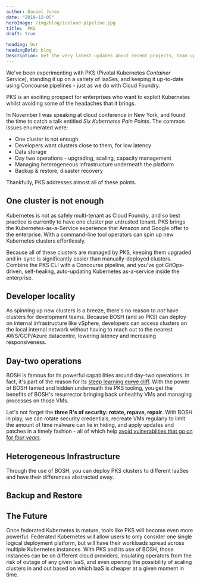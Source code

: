 ```yaml
---
author: Daniel Jones
date: "2018-12-05"
heroImage: /img/blog/iceland-pipeline.jpg
title:  PKS
draft: true

heading: Our
headingBold: blog
Description: Get the very latest updates about recent projects, team updates, thoughts and industry news from our team of EngineerBetter experts.
---
```


We've been experimenting with PKS (Pivotal ~~Kubernetes~~ _Container_ Service), standing it up on a variety of IaaSes, and keeping it up-to-date using Concourse pipelines - just as we do with Cloud Foundry.

PKS is an exciting prospect for enterprises who want to exploit Kubernetes whilst avoiding some of the headaches that it brings.

In November I was speaking at cloud conference in New York, and found the time to catch a talk entitled _Six Kubernetes Pain Points_. The common issues enumerated were:


* One cluster is not enough
* Developers want clusters close to them, for low latency
* Data storage
* Day two operations - upgrading, scaling, capacity management
* Managing heterogeneous infrastructure underneath the platform
* Backup & restore, disaster recovery

Thankfully, PKS addresses almost all of these points.

## One cluster is not enough

Kubernetes is not as safely multi-tenant as Cloud Foundry, and so best practice is currently to have one cluster per untrusted tenant. PKS brings the Kubernetes-as-a-Service experience that Amazon and Google offer to the enterprise. With a command-line tool operators can spin up new Kubernetes clusters effortlessly.

Because all of these clusters are managed by PKS, keeping them upgraded and in-sync is significantly easier than manually-deployed clusters. Combine the PKS CLI with a Concourse pipeline, and you've got GitOps-driven, self-healing, auto-updating Kubernetes as-a-service inside the enterprise.

## Developer locality

As spinning up new clusters is a breeze, there's no reason to _not_ have clusters for development teams. Because BOSH (and so PKS) can deploy on internal infrastructure like vSphere, developers can access clusters on the local internal network without having to reach out to the nearest AWS/GCP/Azure datacentre, lowering latency and increasing responsiveness.

## Day-two operations

BOSH is famous for its powerful capabilities around day-two operations. In fact, it's part of the reason for its [steep learning ~~curve~~ cliff](http://7-stages-of-bosh.engineerbetter.com/#/6). With the power of BOSH tamed and hidden underneath the PKS tooling, you get the benefits of BOSH's resurrector bringing back unhealthy VMs and managing processes on those VMs.

Let's not forget the **three R's of security: rotate, repave, repair**. With BOSH in play, we can rotate security credentials, recreate VMs regularly to limit the amount of time malware can lie in hiding, and apply updates and patches in a timely fashion - all of which help [avoid vulnerabilties that go on for _four years_](https://www.theregister.co.uk/2018/11/30/marriott_starwood_hotels_500m_customer_records_hacked/).

## Heterogeneous Infrastructure

Through the use of BOSH, you can deploy PKS clusters to different IaaSes and have their differences abstracted away.

## Backup and Restore

## The Future

Once federated Kubernetes is mature, tools like PKS will become even more powerful. Federated Kubernetes will allow users to only consider one single logical deployment platform, but will have their workloads spread across multiple Kubernetes instances. With PKS and its use of BOSH, those instances can be on different cloud providers, insulating operators from the risk of outage of any given IaaS, and even opening the possibility of scaling clusters in and out based on which IaaS is cheaper at a given moment in time.
